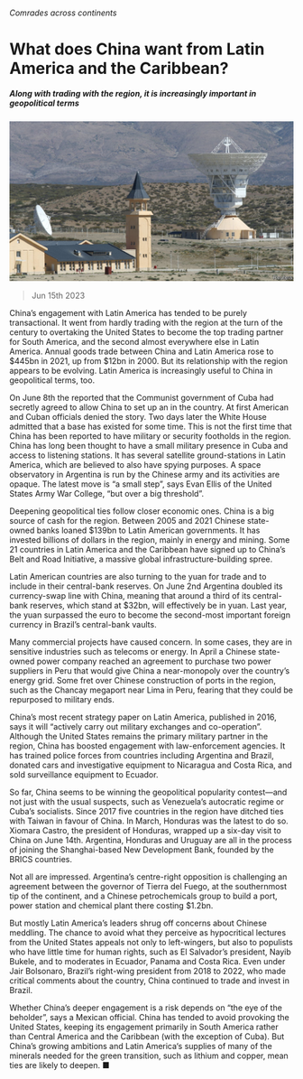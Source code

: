 ###### Comrades across continents

# What does China want from Latin America and the Caribbean? 

##### Along with trading with the region, it is increasingly important in geopolitical terms 

![image](images/20230617_AMP503.jpg) 

> Jun 15th 2023 

China’s engagement with Latin America has tended to be purely transactional. It went from hardly trading with the region at the turn of the century to overtaking the United States to become the top trading partner for South America, and the second almost everywhere else in Latin America. Annual goods trade between China and Latin America rose to $445bn in 2021, up from $12bn in 2000. But its relationship with the region appears to be evolving. Latin America is increasingly useful to China in geopolitical terms, too.

On June 8th the  reported that the Communist government of Cuba had secretly agreed to allow China to set up an  in the country. At first American and Cuban officials denied the story. Two days later the White House admitted that a base has existed for some time. This is not the first time that China has been reported to have military or security footholds in the region. China has long been thought to have a small military presence in Cuba and access to listening stations. It has several satellite ground-stations in Latin America, which are believed to also have spying purposes. A space observatory in Argentina is run by the Chinese army and its activities are opaque. The latest move is “a small step”, says Evan Ellis of the United States Army War College, “but over a big threshold”.

Deepening geopolitical ties follow closer economic ones. China is a big source of cash for the region. Between 2005 and 2021 Chinese state-owned banks loaned $139bn to Latin American governments. It has invested billions of dollars in the region, mainly in energy and mining. Some 21 countries in Latin America and the Caribbean have signed up to China’s Belt and Road Initiative, a massive global infrastructure-building spree. 

Latin American countries are also turning to the yuan for trade and to include in their central-bank reserves. On June 2nd Argentina doubled its currency-swap line with China, meaning that around a third of its central-bank reserves, which stand at $32bn, will effectively be in yuan. Last year, the yuan surpassed the euro to become the second-most important foreign currency in Brazil’s central-bank vaults.

Many commercial projects have caused concern. In some cases, they are in sensitive industries such as telecoms or energy. In April a Chinese state-owned power company reached an agreement to purchase two power suppliers in Peru that would give China a near-monopoly over the country’s energy grid. Some fret over Chinese construction of ports in the region, such as the Chancay megaport near Lima in Peru, fearing that they could be repurposed to military ends. 

China’s most recent strategy paper on Latin America, published in 2016, says it will “actively carry out military exchanges and co-operation”. Although the United States remains the primary military partner in the region, China has boosted engagement with law-enforcement agencies. It has trained police forces from countries including Argentina and Brazil, donated cars and investigative equipment to Nicaragua and Costa Rica, and sold surveillance equipment to Ecuador. 

So far, China seems to be winning the geopolitical popularity contest—and not just with the usual suspects, such as Venezuela’s autocratic regime or Cuba’s socialists. Since 2017 five countries in the region have ditched ties with Taiwan in favour of China. In March, Honduras was the latest to do so. Xiomara Castro, the president of Honduras, wrapped up a six-day visit to China on June 14th. Argentina, Honduras and Uruguay are all in the process of joining the Shanghai-based New Development Bank, founded by the BRICS countries. 

Not all are impressed. Argentina’s centre-right opposition is challenging an agreement between the governor of Tierra del Fuego, at the southernmost tip of the continent, and a Chinese petrochemicals group to build a port, power station and chemical plant there costing $1.2bn. 

But mostly Latin America’s leaders shrug off concerns about Chinese meddling. The chance to avoid what they perceive as hypocritical lectures from the United States appeals not only to left-wingers, but also to populists who have little time for human rights, such as El Salvador’s president, Nayib Bukele, and to moderates in Ecuador, Panama and Costa Rica. Even under Jair Bolsonaro, Brazil’s right-wing president from 2018 to 2022, who made critical comments about the country, China continued to trade and invest in Brazil. 

Whether China’s deeper engagement is a risk depends on “the eye of the beholder”, says a Mexican official. China has tended to avoid provoking the United States, keeping its engagement primarily in South America rather than Central America and the Caribbean (with the exception of Cuba). But China’s growing ambitions and Latin America‘s supplies of many of the minerals needed for the green transition, such as lithium and copper, mean ties are likely to deepen. ■

